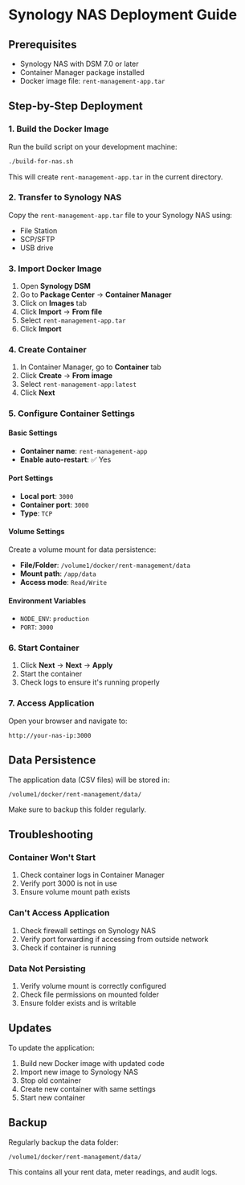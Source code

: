 # Synology NAS Deployment Guide

## Prerequisites
- Synology NAS with DSM 7.0 or later
- Container Manager package installed
- Docker image file: `rent-management-app.tar`

## Step-by-Step Deployment

### 1. Build the Docker Image
Run the build script on your development machine:
```bash
./build-for-nas.sh
```

This will create `rent-management-app.tar` in the current directory.

### 2. Transfer to Synology NAS
Copy the `rent-management-app.tar` file to your Synology NAS using:
- File Station
- SCP/SFTP
- USB drive

### 3. Import Docker Image
1. Open **Synology DSM**
2. Go to **Package Center** → **Container Manager**
3. Click on **Images** tab
4. Click **Import** → **From file**
5. Select `rent-management-app.tar`
6. Click **Import**

### 4. Create Container
1. In Container Manager, go to **Container** tab
2. Click **Create** → **From image**
3. Select `rent-management-app:latest`
4. Click **Next**

### 5. Configure Container Settings

#### Basic Settings
- **Container name**: `rent-management-app`
- **Enable auto-restart**: ✅ Yes

#### Port Settings
- **Local port**: `3000`
- **Container port**: `3000`
- **Type**: `TCP`

#### Volume Settings
Create a volume mount for data persistence:
- **File/Folder**: `/volume1/docker/rent-management/data`
- **Mount path**: `/app/data`
- **Access mode**: `Read/Write`

#### Environment Variables
- `NODE_ENV`: `production`
- `PORT`: `3000`

### 6. Start Container
1. Click **Next** → **Next** → **Apply**
2. Start the container
3. Check logs to ensure it's running properly

### 7. Access Application
Open your browser and navigate to:
```
http://your-nas-ip:3000
```

## Data Persistence
The application data (CSV files) will be stored in:
```
/volume1/docker/rent-management/data/
```

Make sure to backup this folder regularly.

## Troubleshooting

### Container Won't Start
1. Check container logs in Container Manager
2. Verify port 3000 is not in use
3. Ensure volume mount path exists

### Can't Access Application
1. Check firewall settings on Synology NAS
2. Verify port forwarding if accessing from outside network
3. Check if container is running

### Data Not Persisting
1. Verify volume mount is correctly configured
2. Check file permissions on mounted folder
3. Ensure folder exists and is writable

## Updates
To update the application:
1. Build new Docker image with updated code
2. Import new image to Synology NAS
3. Stop old container
4. Create new container with same settings
5. Start new container

## Backup
Regularly backup the data folder:
```
/volume1/docker/rent-management/data/
```

This contains all your rent data, meter readings, and audit logs.